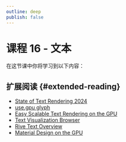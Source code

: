 ```yaml
---
outline: deep
publish: false
---
```


# 课程 16 - 文本

在这节课中你将学习到以下内容：

## 扩展阅读 {#extended-reading}

-   [State of Text Rendering 2024]
-   [use.gpu glyph]
-   [Easy Scalable Text Rendering on the GPU]
-   [Text Visualization Browser]
-   [Rive Text Overview]
-   [Material Design on the GPU]

[Easy Scalable Text Rendering on the GPU]: https://medium.com/@evanwallace/easy-scalable-text-rendering-on-the-gpu-c3f4d782c5ac
[use.gpu glyph]: https://gitlab.com/unconed/use.gpu/-/tree/master/packages/glyph
[Text Visualization Browser]: https://textvis.lnu.se
[State of Text Rendering 2024]: https://behdad.org/text2024/
[Rive Text Overview]: https://rive.app/community/doc/text-overview/docSfhykWoWu
[Material Design on the GPU]: https://mattdesl.svbtle.com/material-design-on-the-gpu
